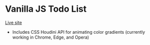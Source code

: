 # Vanilla JS Todo List

[Live site](https://apcurran.github.io/improved-vanilla-JS-todos/)

* Includes CSS Houdini API for animating color gradients (currently working in Chrome, Edge, and Opera)